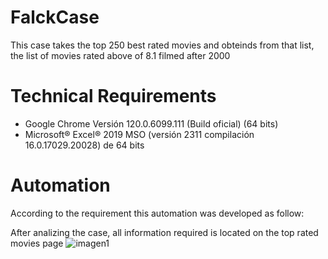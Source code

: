 # FalckCase
This case takes the top 250 best rated movies and obteinds from that list, the list of movies rated above of 8.1 filmed after 2000 

# Technical Requirements

- Google Chrome Versión 120.0.6099.111 (Build oficial) (64 bits)
- Microsoft® Excel® 2019 MSO (versión 2311 compilación 16.0.17029.20028) de 64 bits

# Automation
According to the requirement this automation was developed as follow:

After analizing the case, all information required is located on the top rated movies page
![imagen1](https://github.com/lithos13/FalckCase/assets/68198144/51119887-7f49-4797-8ae2-e124da22b377)

